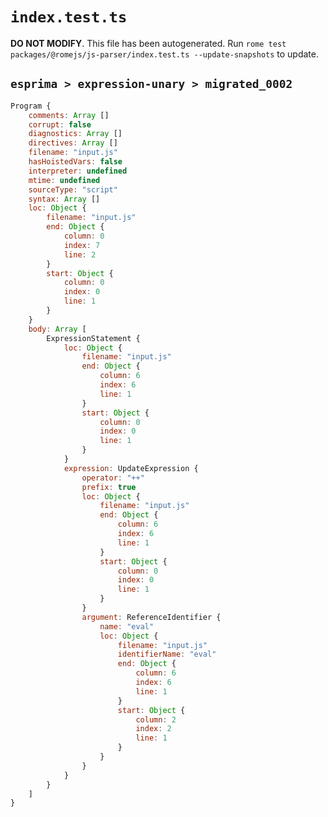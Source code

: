 # `index.test.ts`

**DO NOT MODIFY**. This file has been autogenerated. Run `rome test packages/@romejs/js-parser/index.test.ts --update-snapshots` to update.

## `esprima > expression-unary > migrated_0002`

```javascript
Program {
	comments: Array []
	corrupt: false
	diagnostics: Array []
	directives: Array []
	filename: "input.js"
	hasHoistedVars: false
	interpreter: undefined
	mtime: undefined
	sourceType: "script"
	syntax: Array []
	loc: Object {
		filename: "input.js"
		end: Object {
			column: 0
			index: 7
			line: 2
		}
		start: Object {
			column: 0
			index: 0
			line: 1
		}
	}
	body: Array [
		ExpressionStatement {
			loc: Object {
				filename: "input.js"
				end: Object {
					column: 6
					index: 6
					line: 1
				}
				start: Object {
					column: 0
					index: 0
					line: 1
				}
			}
			expression: UpdateExpression {
				operator: "++"
				prefix: true
				loc: Object {
					filename: "input.js"
					end: Object {
						column: 6
						index: 6
						line: 1
					}
					start: Object {
						column: 0
						index: 0
						line: 1
					}
				}
				argument: ReferenceIdentifier {
					name: "eval"
					loc: Object {
						filename: "input.js"
						identifierName: "eval"
						end: Object {
							column: 6
							index: 6
							line: 1
						}
						start: Object {
							column: 2
							index: 2
							line: 1
						}
					}
				}
			}
		}
	]
}
```
